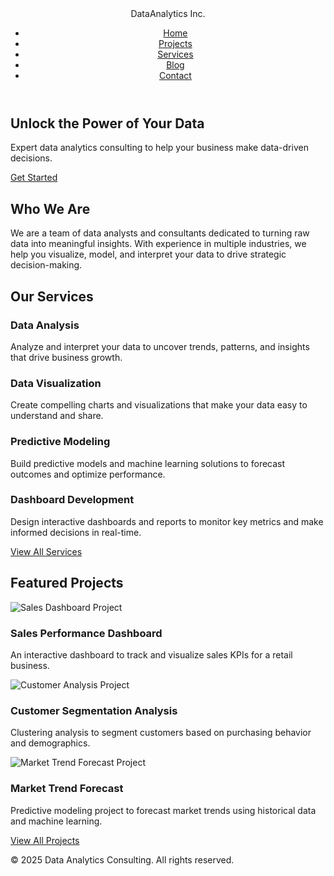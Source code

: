 <!DOCTYPE html>
<html lang="en">
<head>
    <meta charset="UTF-8">
    <meta name="viewport" content="width=device-width, initial-scale=1.0">
    <title>Data Analytics Consulting - Home</title>
    <!-- Google Fonts -->
    <link href="https://fonts.googleapis.com/css2?family=Montserrat:wght@400;700&family=Open+Sans:wght@300;400;600&display=swap" rel="stylesheet">
    <!-- Font Awesome Icons -->
    <link rel="stylesheet" href="https://use.fontawesome.com/releases/v5.15.4/css/all.css" integrity="sha384-dyB7Q2I0yOxpoDlKa9vE6o6ftqau9FAQ8m1R9JyI57Hkf3RUIu30lRQ1X2wR7B3M" crossorigin="anonymous">
    <link rel="stylesheet" href="assets/css/style.css">
</head>
<body>
    <header>
        <div class="container header-content">
            <div class="logo">Data<span class="logo-highlight">Analytics</span> Inc.</div>
            <nav>
                <ul class="nav-list">
                    <li><a href="index.html" class="active">Home</a></li>
                    <li><a href="projects.html">Projects</a></li>
                    <li><a href="services.html">Services</a></li>
                    <li><a href="blog.html">Blog</a></li>
                    <li><a href="contact.html">Contact</a></li>
                </ul>
                <div class="menu-toggle" id="mobile-menu"><i class="fas fa-bars"></i></div>
            </nav>
        </div>
    </header>
    <section class="hero">
        <div class="container">
            <h1>Unlock the Power of Your Data</h1>
            <p>Expert data analytics consulting to help your business make data-driven decisions.</p>
            <a href="contact.html" class="btn">Get Started</a>
        </div>
    </section>
    <section class="intro container">
        <h2>Who We Are</h2>
        <p>We are a team of data analysts and consultants dedicated to turning raw data into meaningful insights. With experience in multiple industries, we help you visualize, model, and interpret your data to drive strategic decision-making.</p>
    </section>
    <section class="services-preview container">
        <h2>Our Services</h2>
        <div class="services-grid">
            <div class="service-card">
                <i class="fas fa-chart-line fa-3x"></i>
                <h3>Data Analysis</h3>
                <p>Analyze and interpret your data to uncover trends, patterns, and insights that drive business growth.</p>
            </div>
            <div class="service-card">
                <i class="fas fa-chart-pie fa-3x"></i>
                <h3>Data Visualization</h3>
                <p>Create compelling charts and visualizations that make your data easy to understand and share.</p>
            </div>
            <div class="service-card">
                <i class="fas fa-brain fa-3x"></i>
                <h3>Predictive Modeling</h3>
                <p>Build predictive models and machine learning solutions to forecast outcomes and optimize performance.</p>
            </div>
            <div class="service-card">
                <i class="fas fa-tablet-alt fa-3x"></i>
                <h3>Dashboard Development</h3>
                <p>Design interactive dashboards and reports to monitor key metrics and make informed decisions in real-time.</p>
            </div>
        </div>
        <a href="services.html" class="btn">View All Services</a>
    </section>
    <section class="projects-preview container">
        <h2>Featured Projects</h2>
        <div class="projects-grid">
            <div class="project-card">
                <img src="https://via.placeholder.com/600x400?text=Sales+Dashboard" alt="Sales Dashboard Project">
                <h3>Sales Performance Dashboard</h3>
                <p>An interactive dashboard to track and visualize sales KPIs for a retail business.</p>
            </div>
            <div class="project-card">
                <img src="https://via.placeholder.com/600x400?text=Customer+Analysis" alt="Customer Analysis Project">
                <h3>Customer Segmentation Analysis</h3>
                <p>Clustering analysis to segment customers based on purchasing behavior and demographics.</p>
            </div>
            <div class="project-card">
                <img src="https://via.placeholder.com/600x400?text=Market+Trend" alt="Market Trend Forecast Project">
                <h3>Market Trend Forecast</h3>
                <p>Predictive modeling project to forecast market trends using historical data and machine learning.</p>
            </div>
        </div>
        <a href="projects.html" class="btn">View All Projects</a>
    </section>
    <footer>
        <div class="container footer-content">
            <p>&copy; 2025 Data Analytics Consulting. All rights reserved.</p>
        </div>
    </footer>
    <script>
        // Mobile menu toggle script
        const menuToggle = document.getElementById('mobile-menu');
        const navList = document.querySelector('.nav-list');
        menuToggle.addEventListener('click', () => {
            navList.classList.toggle('active');
        });
    </script>
</body>
</html>
